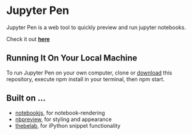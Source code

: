 # Jupyter Pen

Jupyter Pen is a web tool to quickly preview and run jupyter notebooks.

Check it out [__here__](https://jupyterpen.herokuapp.com/) 

## Running It On Your Local Machine

To run Jupyter Pen on your own computer, clone or [download](archive/master.zip) this repository, execute npm install in your terminal, then npm start.

## Built on ...

- [notebookjs](https://github.com/jsvine/notebookjs), for notebook-rendering
- [nbpreview](https://github.com/jsvine/nbpreview), for styling and appearance
- [thebelab](https://github.com/minrk/thebelab), for iPython snippet functionality

